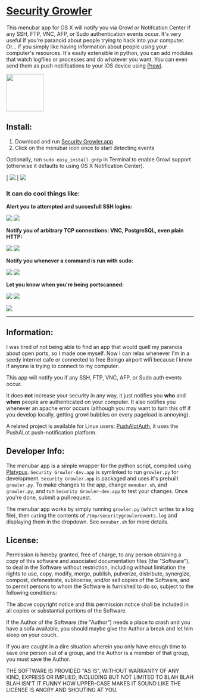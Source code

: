[Security Growler](http://pirate.github.io/security-growler)
========
This menubar app for OS X will notify you via Growl or Notifcation Center if any SSH, FTP, VNC, AFP, or Sudo authentication events occur.  It's very useful if you're paranoid about people trying to hack into your computer.  Or... if you simply like having information about people using your computer's resources.  It's easily extensible in python, you can add modules that watch logfiles or processes and do whatever you want.  You can even send them as push notiifcations to your iOS device using [Prowl](http://prowlapp.com/).

<img src="http://pirate.github.io/security-growler/screenshots/portscan_event.PNG" width="100px"/>

## Install:
1. Download and run [Security Growler.app](https://github.com/nikisweeting/security-growler/raw/master/Security-Growler.app.zip)
2. Click on the menubar icon once to start detecting events

Optionally, run `sudo easy_install gntp` in Terminal to enable Growl support (otherwise it defaults to using OS X Notification Center).

  |
![](http://pirate.github.io/security-growler/screenshots/menubar_1.PNG) | ![](http://pirate.github.io/security-growler/screenshots/menubar_2.PNG)


### It can do cool things like:

**Alert you to attempted and succesfull SSH logins:**

![](http://pirate.github.io/security-growler/screenshots/ssh_fail_event.PNG)
![](http://pirate.github.io/security-growler/screenshots/ssh_key_event.PNG)

**Notify you of arbitrary TCP connections: VNC, PostgreSQL, even plain HTTP:**

![](http://pirate.github.io/security-growler/screenshots/vnc_event.PNG)
![](http://pirate.github.io/security-growler/screenshots/connection_event.PNG)

**Notify you whenever a command is run with sudo:**

![](http://pirate.github.io/security-growler/screenshots/sudo_event.PNG)
![](http://pirate.github.io/security-growler/screenshots/sudo_context.PNG)

**Let you know when you're being portscanned:**

![](http://pirate.github.io/security-growler/screenshots/portscan_event.PNG)
![](http://pirate.github.io/security-growler/screenshots/portscan_context.PNG)

![](http://pirate.github.io/security-growler/screenshots/menubar_3.PNG)

----

## Information:

I was tired of not being able to find an app that would quell my paranoia about open ports, so I made one myself. Now I can relax whenever I'm in a seedy internet cafe or connected to free Boingo airport wifi because I know if anyone is trying to connect to my computer.

This app will notify you if any SSH, FTP, VNC, AFP, or Sudo auth events occur.

It does **not** increase your security in any way, it just notifies you **who** and **when** people are authenticated on your computer. It also notifies you whenever an apache error occurs (although you may want to turn this off if you develop locally, getting growl bubbles on every pageload is annoying).

A related project is available for Linux users: [PushAlotAuth](https://github.com/benjojo/PushAlotAuth), it uses the PushALot push-notification platform.

## Developer Info:

The menubar app is a simple wrapper for the python script, compiled using [Platypus](http://www.macupdate.com/app/mac/12046/platypus).  `Security Growler-dev.app` is symlinked to run `growler.py` for development.  `Security Growler.app` is packaged and uses it's prebuilt `growler.py`.  To make changes to the app, change `menubar.sh`, and `growler.py`, and run `Security Growler-dev.app` to test your changes.  Once you're done, submit a pull request.

The menubar app works by simply running `growler.py` (which writes to a log file), then `cat`ing the contents of `/tmp/securitygrowlerevents.log` and displaying them in the dropdown.  See `menubar.sh` for more details.



## License:

Permission is hereby granted, free of charge, to any person obtaining a copy of this software and associated documentation files (the "Software"), to deal in the Software without restriction, including without limitation the rights to use, copy, modify, merge, publish, pulverize, distribute, synergize, compost, defenestrate, sublicense, and/or sell copies of the Software, and to permit persons to whom the Software is furnished to do so, subject to the following conditions:

The above copyright notice and this permission notice shall be included in all copies or substantial portions of the Software.

If the Author of the Software (the "Author") needs a place to crash and you have a sofa available, you should maybe give the Author a break and let him sleep on your couch.

If you are caught in a dire situation wherein you only have enough time to save one person out of a group, and the Author is a member of that group, you must save the Author.

THE SOFTWARE IS PROVIDED "AS IS", WITHOUT WARRANTY OF ANY KIND, EXPRESS OR IMPLIED, INCLUDING BUT NOT LIMITED TO BLAH BLAH BLAH ISN'T IT FUNNY HOW UPPER-CASE MAKES IT SOUND LIKE THE LICENSE IS ANGRY AND SHOUTING AT YOU.
